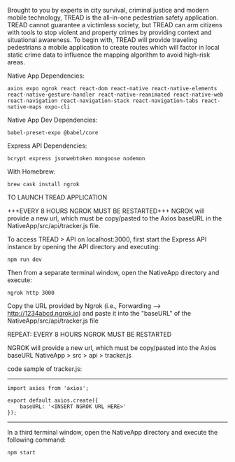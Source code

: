 Brought to you by experts in city survival, criminal justice and modern mobile technology, TREAD is the all-in-one pedestrian safety application.  TREAD cannot guarantee a victimless society, but TREAD can arm citizens with tools to stop violent and property crimes by providing context and situational awareness.  To begin with, TREAD will provide traveling pedestrians a mobile application to create routes which will factor in local static crime data to influence the mapping algorithm to avoid high-risk areas.

Native App Dependencies:

    axios expo ngrok react react-dom react-native react-native-elements react-native-gesture-handler react-native-reanimated react-native-web react-navigation react-navigation-stack react-navigation-tabs react-native-maps expo-cli
  
Native App Dev Dependencies: 

    babel-preset-expo @babel/core

Express API Dependencies:

    bcrypt express jsonwebtoken mongoose nodemon


With Homebrew: 

    brew cask install ngrok


TO LAUNCH TREAD APPLICATION

+++EVERY 8 HOURS NGROK MUST BE RESTARTED+++
NGROK will provide a new url, which must be copy/pasted to the Axios baseURL in the NativeApp/src/api/tracker.js file.

To access TREAD > API on localhost:3000, first start the Express API instance by opening the API directory and executing:

    npm run dev

Then from a separate terminal window, open the NativeApp directory and execute: 

    ngrok http 3000

Copy the URL provided by Ngrok (i.e., Forwarding --> http://1234abcd.ngrok.io) and paste it into the "baseURL" of the NativeApp/src/api/tracker.js file

REPEAT: EVERY 8 HOURS NGROK MUST BE RESTARTED

NGROK will provide a new url, which must be copy/pasted into the Axios baseURL
NativeApp > src > api > tracker.js

code sample of tracker.js:
**************************************************
    import axios from 'axios';

    export default axios.create({
        baseURL: '<INSERT NGROK URL HERE>'
    });
**************************************************

In a third terminal window, open the NativeApp directory and execute the following command:

    npm start